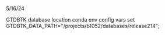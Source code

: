 5/16/24

GTDBTK database location
conda env config vars set GTDBTK_DATA_PATH="/projects/b1052/databases/release214";